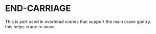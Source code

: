 # END-CARRIAGE
This is part used in overhead cranes that support the main crane gantry. this helps crane to move 
